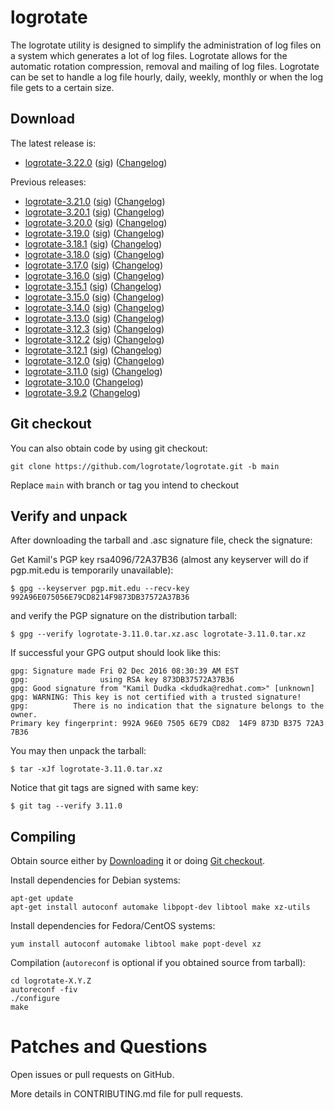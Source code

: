 # logrotate

The logrotate utility is designed to simplify the administration of log files on a system which generates a lot of log files. Logrotate allows for the automatic rotation compression, removal and mailing of log files. Logrotate can be set to handle a log file hourly, daily, weekly, monthly or when the log file gets to a certain size.

## Download

The latest release is:

* [logrotate-3.22.0](https://github.com/logrotate/logrotate/releases/download/3.22.0/logrotate-3.22.0.tar.xz) ([sig](https://github.com/logrotate/logrotate/releases/download/3.22.0/logrotate-3.22.0.tar.xz.asc)) ([Changelog](https://github.com/logrotate/logrotate/releases/tag/3.22.0))

Previous releases:

* [logrotate-3.21.0](https://github.com/logrotate/logrotate/releases/download/3.21.0/logrotate-3.21.0.tar.xz) ([sig](https://github.com/logrotate/logrotate/releases/download/3.21.0/logrotate-3.21.0.tar.xz.asc)) ([Changelog](https://github.com/logrotate/logrotate/releases/tag/3.21.0))
* [logrotate-3.20.1](https://github.com/logrotate/logrotate/releases/download/3.20.1/logrotate-3.20.1.tar.xz) ([sig](https://github.com/logrotate/logrotate/releases/download/3.20.1/logrotate-3.20.1.tar.xz.asc)) ([Changelog](https://github.com/logrotate/logrotate/releases/tag/3.20.1))
* [logrotate-3.20.0](https://github.com/logrotate/logrotate/releases/download/3.20.0/logrotate-3.20.0.tar.xz) ([sig](https://github.com/logrotate/logrotate/releases/download/3.20.0/logrotate-3.20.0.tar.xz.asc)) ([Changelog](https://github.com/logrotate/logrotate/releases/tag/3.20.0))
* [logrotate-3.19.0](https://github.com/logrotate/logrotate/releases/download/3.19.0/logrotate-3.19.0.tar.xz) ([sig](https://github.com/logrotate/logrotate/releases/download/3.19.0/logrotate-3.19.0.tar.xz.asc)) ([Changelog](https://github.com/logrotate/logrotate/releases/tag/3.19.0))
* [logrotate-3.18.1](https://github.com/logrotate/logrotate/releases/download/3.18.1/logrotate-3.18.1.tar.xz) ([sig](https://github.com/logrotate/logrotate/releases/download/3.18.1/logrotate-3.18.1.tar.xz.asc)) ([Changelog](https://github.com/logrotate/logrotate/releases/tag/3.18.1))
* [logrotate-3.18.0](https://github.com/logrotate/logrotate/releases/download/3.18.0/logrotate-3.18.0.tar.xz) ([sig](https://github.com/logrotate/logrotate/releases/download/3.18.0/logrotate-3.18.0.tar.xz.asc)) ([Changelog](https://github.com/logrotate/logrotate/releases/tag/3.18.0))
* [logrotate-3.17.0](https://github.com/logrotate/logrotate/releases/download/3.17.0/logrotate-3.17.0.tar.xz) ([sig](https://github.com/logrotate/logrotate/releases/download/3.17.0/logrotate-3.17.0.tar.xz.asc)) ([Changelog](https://github.com/logrotate/logrotate/releases/tag/3.17.0))
* [logrotate-3.16.0](https://github.com/logrotate/logrotate/releases/download/3.16.0/logrotate-3.16.0.tar.xz) ([sig](https://github.com/logrotate/logrotate/releases/download/3.16.0/logrotate-3.16.0.tar.xz.asc)) ([Changelog](https://github.com/logrotate/logrotate/releases/tag/3.16.0))
* [logrotate-3.15.1](https://github.com/logrotate/logrotate/releases/download/3.15.1/logrotate-3.15.1.tar.xz) ([sig](https://github.com/logrotate/logrotate/releases/download/3.15.1/logrotate-3.15.1.tar.xz.asc)) ([Changelog](https://github.com/logrotate/logrotate/releases/tag/3.15.1))
* [logrotate-3.15.0](https://github.com/logrotate/logrotate/releases/download/3.15.0/logrotate-3.15.0.tar.xz) ([sig](https://github.com/logrotate/logrotate/releases/download/3.15.0/logrotate-3.15.0.tar.xz.asc)) ([Changelog](https://github.com/logrotate/logrotate/releases/tag/3.15.0))
* [logrotate-3.14.0](https://github.com/logrotate/logrotate/releases/download/3.14.0/logrotate-3.14.0.tar.xz) ([sig](https://github.com/logrotate/logrotate/releases/download/3.14.0/logrotate-3.14.0.tar.xz.asc)) ([Changelog](https://github.com/logrotate/logrotate/releases/tag/3.14.0))
* [logrotate-3.13.0](https://github.com/logrotate/logrotate/releases/download/3.13.0/logrotate-3.13.0.tar.xz) ([sig](https://github.com/logrotate/logrotate/releases/download/3.13.0/logrotate-3.13.0.tar.xz.asc)) ([Changelog](https://github.com/logrotate/logrotate/releases/tag/3.13.0))
* [logrotate-3.12.3](https://github.com/logrotate/logrotate/releases/download/3.12.3/logrotate-3.12.3.tar.xz) ([sig](https://github.com/logrotate/logrotate/releases/download/3.12.3/logrotate-3.12.3.tar.xz.asc)) ([Changelog](https://github.com/logrotate/logrotate/releases/tag/3.12.3))
* [logrotate-3.12.2](https://github.com/logrotate/logrotate/releases/download/3.12.2/logrotate-3.12.2.tar.xz) ([sig](https://github.com/logrotate/logrotate/releases/download/3.12.2/logrotate-3.12.2.tar.xz.asc)) ([Changelog](https://github.com/logrotate/logrotate/releases/tag/3.12.2))
* [logrotate-3.12.1](https://github.com/logrotate/logrotate/releases/download/3.12.1/logrotate-3.12.1.tar.xz) ([sig](https://github.com/logrotate/logrotate/releases/download/3.12.1/logrotate-3.12.1.tar.xz.asc)) ([Changelog](https://github.com/logrotate/logrotate/releases/tag/3.12.1))
* [logrotate-3.12.0](https://github.com/logrotate/logrotate/releases/download/3.12.0/logrotate-3.12.0.tar.xz) ([sig](https://github.com/logrotate/logrotate/releases/download/3.12.0/logrotate-3.12.0.tar.xz.asc)) ([Changelog](https://github.com/logrotate/logrotate/releases/tag/3.12.0))
* [logrotate-3.11.0](https://github.com/logrotate/logrotate/releases/download/3.11.0/logrotate-3.11.0.tar.xz) ([sig](https://github.com/logrotate/logrotate/releases/download/3.11.0/logrotate-3.11.0.tar.xz.asc)) ([Changelog](https://github.com/logrotate/logrotate/releases/tag/3.11.0))
* [logrotate-3.10.0](https://github.com/logrotate/logrotate/releases/download/3.10.0/logrotate-3.10.0.tar.gz) ([Changelog](https://github.com/logrotate/logrotate/releases/tag/3.10.0))
* [logrotate-3.9.2](https://github.com/logrotate/logrotate/releases/download/3.9.2/logrotate-3.9.2.tar.gz) ([Changelog](https://github.com/logrotate/logrotate/releases/tag/3.9.2))

## Git checkout

You can also obtain code by using git checkout:
```
git clone https://github.com/logrotate/logrotate.git -b main
```

Replace `main` with branch or tag you intend to checkout

## Verify and unpack

After downloading the tarball and .asc signature file, check the signature:

Get Kamil's PGP key rsa4096/72A37B36
(almost any keyserver will do if pgp.mit.edu is temporarily unavailable):

    $ gpg --keyserver pgp.mit.edu --recv-key 992A96E075056E79CD8214F9873DB37572A37B36

and verify the PGP signature on the distribution tarball:


    $ gpg --verify logrotate-3.11.0.tar.xz.asc logrotate-3.11.0.tar.xz


If successful your GPG output should look like this:

    gpg: Signature made Fri 02 Dec 2016 08:30:39 AM EST
    gpg:                using RSA key 873DB37572A37B36
    gpg: Good signature from "Kamil Dudka <kdudka@redhat.com>" [unknown]
    gpg: WARNING: This key is not certified with a trusted signature!
    gpg:          There is no indication that the signature belongs to the owner.
    Primary key fingerprint: 992A 96E0 7505 6E79 CD82  14F9 873D B375 72A3 7B36

You may then unpack the tarball:

    $ tar -xJf logrotate-3.11.0.tar.xz

Notice that git tags are signed with same key:

    $ git tag --verify 3.11.0

## Compiling

Obtain source either by [Downloading](#download) it or doing [Git checkout](#git-checkout).

Install dependencies for Debian systems:
```
apt-get update
apt-get install autoconf automake libpopt-dev libtool make xz-utils
```

Install dependencies for Fedora/CentOS systems:

```
yum install autoconf automake libtool make popt-devel xz
```

Compilation (`autoreconf` is optional if you obtained source from tarball):
```
cd logrotate-X.Y.Z
autoreconf -fiv
./configure
make
```

# Patches and Questions

Open issues or pull requests on GitHub.

More details in CONTRIBUTING.md file for pull requests.

